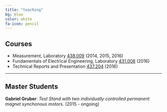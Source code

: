```yaml
---
title: "teaching"
bg: blue
color: white
fa-icon: pencil
---
```


## Courses

- Measurement, Laboratory [438.009](https://online.tugraz.at/tug_online/wbLv.wbShowLVDetail?pStpSpNr=197601) (2014, 2015, 2016)
- Fundamentals of Electrical Engineering, Laboratory [431.008](https://online.tugraz.at/tug_online/lv.listEqualLectures?pStpSpNr=155601)	  (2016)
- Technical Reports and Presentation [437.204](https://online.tugraz.at/tug_online/wbLv.wbShowLVDetail?pStpSpNr=139035) (2016) 

-------------------------

## Master Students

__Gabriel Gruber__: *Test Stand with two individually controlled permanent magnet synchonous motors.* (2015 - ongoing)

